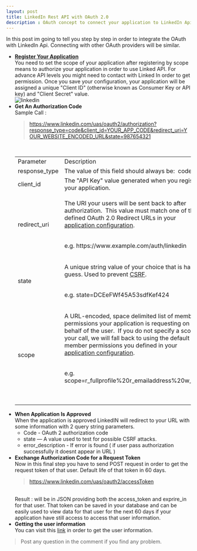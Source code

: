 ```yaml
---
layout: post
title: LinkedIn Rest API with OAuth 2.0
description : OAuth concept to connect your application to LinkedIn Api  , facebook and twitter. 
---
```


In this post im going to tell you step by step in order to integrate the OAuth with LinkedIn Api. 
Connecting with other OAuth providers will be similar.


<ul>
<li>
<strong>
<a href="https://developer.linkedin.com/">
Register Your Application
</a>
</strong>
<br/>
You need to set the scope of your application after registering by scope means to authorize your application in order to use Linked API. For advance API levels you might need to contact with Linked In order to get permission.
Once you save your configuration, your application will be assigned a unique "Client ID" (otherwise known as Consumer Key or API key) and "Client Secret" value.
<br/>
<img src="https://content.linkedin.com/content/dam/developer/global/en_US/site/img/oauth_values.png" alt="linkedin"/>
<br/>
</li>

<li>
<strong>
Get An Authorization Code
</strong>
<br/>
Sample Call :

> https://www.linkedin.com/uas/oauth2/authorization?response_type=code&client_id=YOUR_APP_CODE&redirect_uri=YOUR_WEBSITE_ENCODED_URL&state=987654321

<br/>
<div class="resource-table-section header-row">
<table>
<tbody>
<tr>
<td>Parameter</td><td>Description</td><td>Required</td></tr>
<tr>
<td>response_type</td><td>The value of this field should always
be:&nbsp; code</td><td>Yes</td></tr>
<tr>
<td>client_id</td><td>The "API Key" value generated when
you registered your application.</td><td>Yes</td></tr>
<tr>
<td>redirect_uri</td><td><p>The URI your users will be sent back
to after authorization.&nbsp; This value must match one of the
defined OAuth 2.0 Redirect URLs in your <a href="https://www.linkedin.com/secure/developer" rel="nofollow">application configuration</a>.<br></p>
<p>
<br> e.g. https://www.example.com/auth/linkedin</p></td><td>Yes</td></tr>
<tr>
<td>state</td><td><p>A unique string value of your choice that is
hard to guess. Used to prevent <a href="http://en.wikipedia.org/wiki/Cross-site_request_forgery" rel="nofollow" target="_blank">CSRF</a>.&nbsp;</p>
<p>
<br> e.g. state=DCEeFWf45A53sdfKef424</p></td><td>Yes</td></tr>
<tr>
<td>scope</td><td><p>A URL-encoded, space delimited list of member
permissions your application is requesting on behalf of the
user.&nbsp; If you do not specify a scope in your call, we will
fall back to using the default member permissions you defined
in your <a href="https://www.linkedin.com/secure/developer" rel="nofollow">application configuration</a>.</p>
<p>
<br> e.g. scope=r_fullprofile%20r_emailaddress%20w_share</p>
<p>&nbsp;</p>
</td><td>Optional</td></tr></tbody></table>
</div>
</li>

<li><strong>When Application Is Approved</strong>
<br/>
When the application is approved LinkedIN will redirect to your URL with some information with 2 query string parameters.
<ul>
<li>Code - OAuth 2 authorization code</li>
<li>state — A value used to test for possible CSRF attacks.</li>
<li>error_description - If error is found ( if user pass authorization successfully it doesnt appear in URL )</li>
</ul>

</li>
<li>
<strong>Exchange Authorization Code for a Request Token</strong>
<br/>
Now in this final step you have to send POST request in order to get the request token of that user. Default life of that token in 60 days.
<br/>

> https://www.linkedin.com/uas/oauth2/accessToken

<br/>
Result : will be in JSON providing both the access_token and exprire_in for that user. That token can be saved in your database and can be easily used to view data for that user for the next 60 days if your application have still access to access that user information.
<br/>
</li>

<li>
<strong>Getting the user information</strong>
<br/>
You can visit this <a href="https://developer.linkedin.com/docs/rest-api">link</a> in order to get the user information.
</li>
</ul>

> Post any question in the comment if you find any problem.
